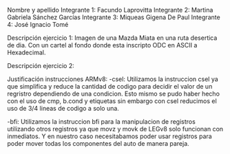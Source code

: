 Nombre y apellido 
Integrante 1: Facundo Laprovitta
Integrante 2: Martina Gabriela Sánchez Garcías
Integrante 3: Miqueas Gigena De Paul
Integrante 4: José Ignacio Tomé


Descripción ejercicio 1: Imagen de una Mazda Miata en una ruta desertica de dia. Con un cartel al fondo donde esta inscripto ODC en ASCII a Hexadecimal.


Descripción ejercicio 2:


Justificación instrucciones ARMv8:
-csel: Utilizamos la instruccion csel ya que simplifica y reduce la cantidad de codigo para decidir el valor de un regristro dependiendo de una condicion.
       Esto mismo se pudo haber hecho con el uso de cmp, b.cond y etiquetas sin embargo con csel reducimos el uso de 3/4 lineas de codigo a solo una.

-bfi:  Utilizamos la instruccion bfi para la manipulacion de registros utilizando otros registros ya que movz y movk de LEGv8 solo funcionan con inmediatos.
       Y en nuestro caso necesitabamos poder usar registros para poder mover todas los componentes del auto de manera pareja.

